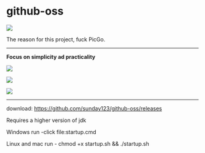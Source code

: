 # github-oss



![](http://file.ij34.com/images/repo/github-oss/20220804223004.png)

The reason for this project, fuck PicGo.





-----

**Focus on simplicity ad practicality**









![](http://file.ij34.com/images/repo/github-oss/20220804105950.jpg)







![](http://file.ij34.com/images/repo/github-oss/20220804110149.jpg)



![](http://file.ij34.com/images/repo/github-oss/20220804221956.png)








-----

download: https://github.com/sunday123/github-oss/releases


Requires a higher version of jdk

Windows run -click file:startup.cmd

Linux and mac run - chmod +x startup.sh  && ./startup.sh 